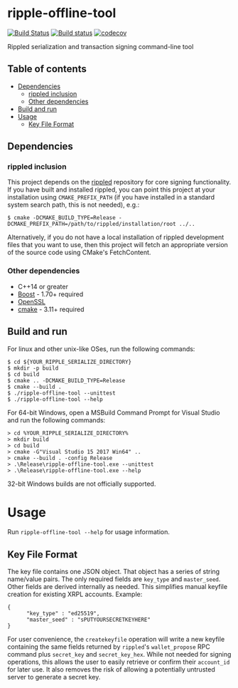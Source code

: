 # ripple-offline-tool
 
[![Build Status](https://travis-ci.org/ximinez/ripple-offline-tool.svg?branch=master)](https://travis-ci.org/ximinez/ripple-offline-tool)
[![Build status](https://ci.appveyor.com/api/projects/status/ypsy8txb79ppe4g0?svg=true)](https://ci.appveyor.com/project/ximinez/ripple-offline-tool)
[![codecov](https://codecov.io/gh/ximinez/ripple-offline-tool/branch/master/graph/badge.svg)](https://codecov.io/gh/ximinez/ripple-offline-tool)

Rippled serialization and transaction signing command-line tool

## Table of contents

* [Dependencies](#dependencies)
  * [rippled inclusion](#rippled-inclusion)
  * [Other dependencies](#other-dependencies)
* [Build and run](#build-and-run)
* [Usage](#guide)
  * [Key File Format](#key-file-format)

## Dependencies

### rippled inclusion

This project depends on the [rippled](https://github.com/ripple/rippled.git)
repository for core signing functionality. If you have built and installed
rippled, you can point this project at your installation using
`CMAKE_PREFIX_PATH` (if you have installed in a standard system search path,
this is not needed), e.g.:

```
$ cmake -DCMAKE_BUILD_TYPE=Release -DCMAKE_PREFIX_PATH=/path/to/rippled/installation/root ../..
```

Alternatively, if you do not have a local installation of rippled development
files that you want to use, then this project will fetch an appropriate
version of the source code using CMake's FetchContent.


### Other dependencies

* C++14 or greater
* [Boost](http://www.boost.org/) - 1.70+ required
* [OpenSSL](https://www.openssl.org/)
* [cmake](https://cmake.org) - 3.11+ required

## Build and run

For linux and other unix-like OSes, run the following commands:

```
$ cd ${YOUR_RIPPLE_SERIALIZE_DIRECTORY}
$ mkdir -p build
$ cd build
$ cmake .. -DCMAKE_BUILD_TYPE=Release
$ cmake --build .
$ ./ripple-offline-tool --unittest
$ ./ripple-offline-tool --help
```

For 64-bit Windows, open a MSBuild Command Prompt for Visual Studio
and run the following commands:

```
> cd %YOUR_RIPPLE_SERIALIZE_DIRECTORY%
> mkdir build
> cd build
> cmake -G"Visual Studio 15 2017 Win64" ..
> cmake --build . -config Release
> .\Release\ripple-offline-tool.exe --unittest
> .\Release\ripple-offline-tool.exe --help
```

32-bit Windows builds are not officially supported.

# Usage

Run `ripple-offline-tool --help` for usage information.

## Key File Format

The key file contains one JSON object. That object has a series of string
name/value pairs. The only required fields are `key_type` and
`master_seed`. Other fields are derived internally as needed. This
simplifies manual keyfile creation for existing XRPL accounts. Example:

```
{
      "key_type" : "ed25519",
      "master_seed" : "sPUTYOURSECRETKEYHERE"
}
```

For user convenience, the `createkeyfile` operation will write a new keyfile
containing the same fields returned by `rippled`'s `wallet_propose` RPC command
plus `secret_key` and `secret_key_hex`. While not needed for signing operations,
this allows the user to easily retrieve or confirm their `account_id` for later
use. It also removes the risk of allowing a potentially untrusted server to
generate a secret key.

